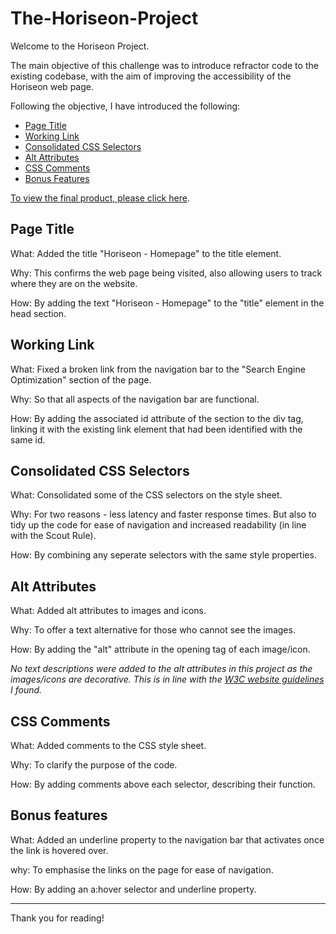 # The-Horiseon-Project
Welcome to the Horiseon Project.

The main objective of this challenge was to introduce refractor code to the existing codebase, with the aim of improving the accessibility of the Horiseon web page.

Following the objective, I have introduced the following:

- [Page Title](#page-title)
- [Working Link](#working-link)
- [Consolidated CSS Selectors](#consolidated-css-selectors)
- [Alt Attributes](#alt-attributes)
- [CSS Comments](#css-comments)
- [Bonus Features](#bonus-features)

[To view the final product, please click here](https://whit-williams.github.io/The-Horiseon-Project/starter/index.html).


## Page Title

What: Added the title "Horiseon - Homepage" to the title element.

Why: This confirms the web page being visited, also allowing users to track where they are on the website.

How: By adding the text "Horiseon - Homepage" to the "title" element in the head section.


## Working Link 

What: Fixed a broken link from the navigation bar to the "Search Engine Optimization" section of the page.

Why: So that all aspects of the navigation bar are functional. 

How: By adding the associated id attribute of the section to the div tag, linking it with the existing link element that had been identified with the same id.


## Consolidated CSS Selectors

What: Consolidated some of the CSS selectors on the style sheet.

Why: For two reasons - less latency and faster response times. But also to tidy up the code for ease of navigation and increased readability (in line with the Scout Rule). 

How: By combining any seperate selectors with the same style properties.


## Alt Attributes

 What: Added alt attributes to images and icons.

Why: To offer a text alternative for those who cannot see the images.

How: By adding the "alt" attribute in the opening tag of each image/icon. 

*No text descriptions were added to the alt attributes in this project as the images/icons are decorative. This is in line with the [W3C website guidelines](https://www.w3.org/WAI/test-evaluate/preliminary/#:~:text=If%20the%20image%20is,information%20from%20the%20page%3F) I found.*


## CSS Comments

What: Added comments to the CSS style sheet.

Why: To clarify the purpose of the code.

How: By adding comments above each selector, describing their function. 


## Bonus features

What: Added an underline property to the navigation bar that activates once the link is hovered over.

why: To emphasise the links on the page for ease of navigation.

How: By adding an a:hover selector and underline property.


-----------------------------------

Thank you for reading!

